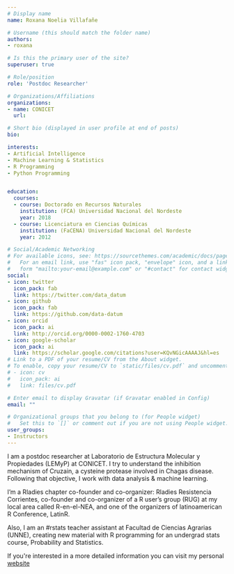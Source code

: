 ```yaml
---
# Display name
name: Roxana Noelia Villafañe

# Username (this should match the folder name)
authors:
- roxana

# Is this the primary user of the site?
superuser: true

# Role/position
role: 'Postdoc Researcher'

# Organizations/Affiliations
organizations:
- name: CONICET
  url: 

# Short bio (displayed in user profile at end of posts)
bio: 

interests:
- Artificial Intelligence
- Machine Learning & Statistics
- R Programming
- Python Programming


education:
  courses:
  - course: Doctorado en Recursos Naturales
    institution: (FCA) Universidad Nacional del Nordeste
    year: 2018
  - course: Licenciatura en Ciencias Químicas
    institution: (FaCENA) Universidad Nacional del Nordeste
    year: 2012

# Social/Academic Networking
# For available icons, see: https://sourcethemes.com/academic/docs/page-builder/#icons
#   For an email link, use "fas" icon pack, "envelope" icon, and a link in the
#   form "mailto:your-email@example.com" or "#contact" for contact widget.
social:
- icon: twitter
  icon_pack: fab
  link: https://twitter.com/data_datum
- icon: github
  icon_pack: fab
  link: https://github.com/data-datum
- icon: orcid
  icon_pack: ai
  link: http://orcid.org/0000-0002-1760-4703
- icon: google-scholar
  icon_pack: ai
  link: https://scholar.google.com/citations?user=KQvNGicAAAAJ&hl=es
# Link to a PDF of your resume/CV from the About widget.
# To enable, copy your resume/CV to `static/files/cv.pdf` and uncomment the lines below.
# - icon: cv
#   icon_pack: ai
#   link: files/cv.pdf

# Enter email to display Gravatar (if Gravatar enabled in Config)
email: ""

# Organizational groups that you belong to (for People widget)
#   Set this to `[]` or comment out if you are not using People widget.
user_groups:
- Instructors
---
```


I am a postdoc researcher at Laboratorio de Estructura Molecular y Propiedades (LEMyP) at CONICET. I try to understand the inhibition mechanism of Cruzain, a cysteine protease involved in Chagas disease. Following that objective, I work with data analysis & machine learning.

I’m a Rladies chapter co-founder and co-organizer: Rladies Resistencia Corrientes, co-founder and co-organizer of a R user’s group (RUG) at my local area called R-en-el-NEA, and one of the organizers of latinoamerican R Conference, LatinR.

Also, I am an #rstats teacher assistant at Facultad de Ciencias Agrarias (UNNE), creating new material with R programming for an undergrad stats course, Probability and Statistics. 

If you're interested in a more detailed information you can visit my personal [website](https://roxananoelia.netlify.app/)
